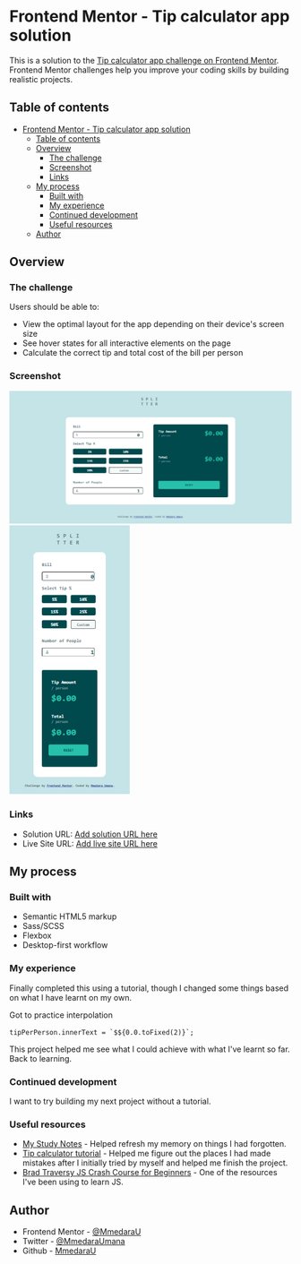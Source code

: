 # Frontend Mentor - Tip calculator app solution

This is a solution to the [Tip calculator app challenge on Frontend Mentor](https://www.frontendmentor.io/challenges/tip-calculator-app-ugJNGbJUX). Frontend Mentor challenges help you improve your coding skills by building realistic projects.

## Table of contents

- [Frontend Mentor - Tip calculator app solution](#frontend-mentor---tip-calculator-app-solution)
  - [Table of contents](#table-of-contents)
  - [Overview](#overview)
    - [The challenge](#the-challenge)
    - [Screenshot](#screenshot)
    - [Links](#links)
  - [My process](#my-process)
    - [Built with](#built-with)
    - [My experience](#my-experience)
    - [Continued development](#continued-development)
    - [Useful resources](#useful-resources)
  - [Author](#author)

## Overview

### The challenge

Users should be able to:

- View the optimal layout for the app depending on their device's screen size
- See hover states for all interactive elements on the page
- Calculate the correct tip and total cost of the bill per person

### Screenshot

![Desktop View](images/desktop-view.png)
![Mobile View](images/mobile-view.png)


### Links

- Solution URL: [Add solution URL here](https://your-solution-url.com)
- Live Site URL: [Add live site URL here](https://your-live-site-url.com)

## My process

### Built with

- Semantic HTML5 markup
- Sass/SCSS
- Flexbox
- Desktop-first workflow

### My experience

Finally completed this using a tutorial, though I changed some things based on what I have learnt on my own.

Got to practice interpolation
```Js
tipPerPerson.innerText = `$${0.0.toFixed(2)}`;
```
This project helped me see what I could achieve with what I've learnt so far. Back to learning.

### Continued development

I want to try building my next project without a tutorial. 

### Useful resources

- [My Study Notes](https://github.com/MmedaraU/cheatsheets) - Helped refresh my memory on things I had forgotten.
- [Tip calculator tutorial](https://www.example.com) - Helped me figure out the places I had made mistakes after I initially tried by myself and helped me finish the project.
- [Brad Traversy JS Crash Course for Beginners]() - One of the resources I've been using to learn JS.


## Author
- Frontend Mentor - [@MmedaraU](https://www.frontendmentor.io/profile/MmedaraU)
- Twitter - [@MmedaraUmana](https://twitter.com/MmedaraUmana)
- Github - [MmedaraU](https://github.com/MmedaraU)